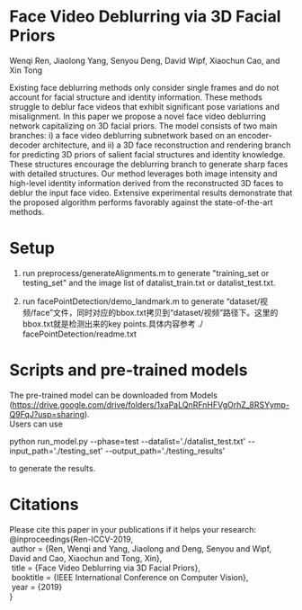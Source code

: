 # Face Video Deblurring via 3D Facial Priors

Wenqi Ren, Jiaolong Yang, Senyou Deng, David Wipf, Xiaochun Cao, and Xin Tong

Existing face deblurring methods only consider single frames and do not account for facial structure and identity information. These methods struggle to deblur face videos that exhibit significant pose variations and misalignment. In this paper we propose a novel face video deblurring network capitalizing on 3D facial priors. The model consists of two main branches: i) a face video deblurring subnetwork based on an encoder-decoder architecture, and ii) a 3D face reconstruction and rendering branch for predicting 3D priors of salient facial structures and identity knowledge. These structures encourage the deblurring branch to generate sharp faces with detailed structures. Our method leverages both image intensity and high-level identity information derived from the reconstructed 3D faces to deblur the input face video. Extensive experimental results demonstrate that the proposed algorithm performs favorably against the state-of-the-art methods.

# Setup
1. run preprocess/generateAlignments.m to generate "training_set or testing_set" and the image list of datalist_train.txt or datalist_test.txt. 

2. run facePointDetection/demo_landmark.m to generate “dataset/视频/face”文件，同时对应的bbox.txt拷贝到“dataset/视频”路径下。这里的bbox.txt就是检测出来的key points.具体内容参考 ./ facePointDetection/readme.txt


# Scripts and pre-trained models
The pre-trained model can be downloaded from Models (https://drive.google.com/drive/folders/1xaPaLQnRFnHFVgOrhZ_8RSYymp-Q9FqJ?usp=sharing).      
Users can use 

python run_model.py --phase=test --datalist='./datalist_test.txt' --input_path='./testing_set' --output_path='./testing_results'

to generate the results.  


# Citations
Please cite this paper in your publications if it helps your research:    
@inproceedings{Ren-ICCV-2019,    
&nbsp;author = {Ren, Wenqi and Yang, Jiaolong and Deng, Senyou and Wipf, David and Cao, Xiaochun and Tong, Xin},   
&nbsp;title = {Face Video Deblurring via 3D Facial Priors},    
&nbsp;booktitle = {IEEE International Conference on Computer Vision},   
&nbsp;year = {2019}   
}
